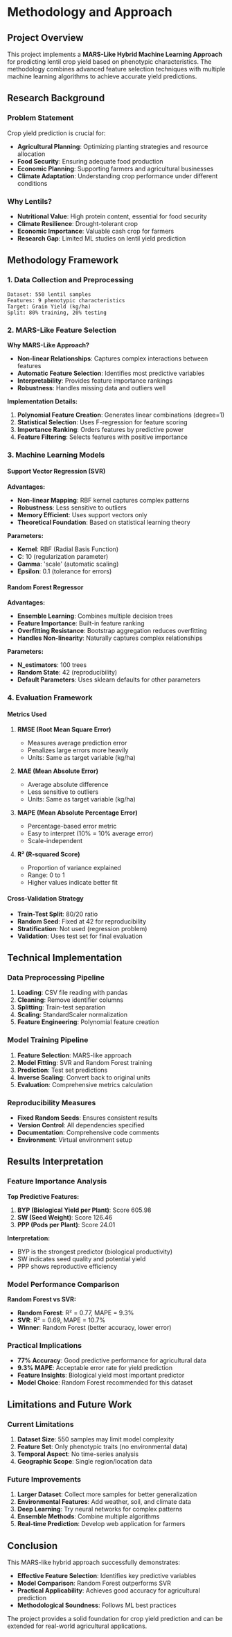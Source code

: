 # Methodology and Approach

## Project Overview
This project implements a **MARS-Like Hybrid Machine Learning Approach** for predicting lentil crop yield based on phenotypic characteristics. The methodology combines advanced feature selection techniques with multiple machine learning algorithms to achieve accurate yield predictions.

## Research Background

### Problem Statement
Crop yield prediction is crucial for:
- **Agricultural Planning**: Optimizing planting strategies and resource allocation
- **Food Security**: Ensuring adequate food production
- **Economic Planning**: Supporting farmers and agricultural businesses
- **Climate Adaptation**: Understanding crop performance under different conditions

### Why Lentils?
- **Nutritional Value**: High protein content, essential for food security
- **Climate Resilience**: Drought-tolerant crop
- **Economic Importance**: Valuable cash crop for farmers
- **Research Gap**: Limited ML studies on lentil yield prediction

## Methodology Framework

### 1. Data Collection and Preprocessing
```
Dataset: 550 lentil samples
Features: 9 phenotypic characteristics
Target: Grain Yield (kg/ha)
Split: 80% training, 20% testing
```

### 2. MARS-Like Feature Selection
**Why MARS-Like Approach?**
- **Non-linear Relationships**: Captures complex interactions between features
- **Automatic Feature Selection**: Identifies most predictive variables
- **Interpretability**: Provides feature importance rankings
- **Robustness**: Handles missing data and outliers well

**Implementation Details:**
1. **Polynomial Feature Creation**: Generates linear combinations (degree=1)
2. **Statistical Selection**: Uses F-regression for feature scoring
3. **Importance Ranking**: Orders features by predictive power
4. **Feature Filtering**: Selects features with positive importance

### 3. Machine Learning Models

#### Support Vector Regression (SVR)
**Advantages:**
- **Non-linear Mapping**: RBF kernel captures complex patterns
- **Robustness**: Less sensitive to outliers
- **Memory Efficient**: Uses support vectors only
- **Theoretical Foundation**: Based on statistical learning theory

**Parameters:**
- **Kernel**: RBF (Radial Basis Function)
- **C**: 10 (regularization parameter)
- **Gamma**: 'scale' (automatic scaling)
- **Epsilon**: 0.1 (tolerance for errors)

#### Random Forest Regressor
**Advantages:**
- **Ensemble Learning**: Combines multiple decision trees
- **Feature Importance**: Built-in feature ranking
- **Overfitting Resistance**: Bootstrap aggregation reduces overfitting
- **Handles Non-linearity**: Naturally captures complex relationships

**Parameters:**
- **N_estimators**: 100 trees
- **Random State**: 42 (reproducibility)
- **Default Parameters**: Uses sklearn defaults for other parameters

### 4. Evaluation Framework

#### Metrics Used
1. **RMSE (Root Mean Square Error)**
   - Measures average prediction error
   - Penalizes large errors more heavily
   - Units: Same as target variable (kg/ha)

2. **MAE (Mean Absolute Error)**
   - Average absolute difference
   - Less sensitive to outliers
   - Units: Same as target variable (kg/ha)

3. **MAPE (Mean Absolute Percentage Error)**
   - Percentage-based error metric
   - Easy to interpret (10% = 10% average error)
   - Scale-independent

4. **R² (R-squared Score)**
   - Proportion of variance explained
   - Range: 0 to 1
   - Higher values indicate better fit

#### Cross-Validation Strategy
- **Train-Test Split**: 80/20 ratio
- **Random Seed**: Fixed at 42 for reproducibility
- **Stratification**: Not used (regression problem)
- **Validation**: Uses test set for final evaluation

## Technical Implementation

### Data Preprocessing Pipeline
1. **Loading**: CSV file reading with pandas
2. **Cleaning**: Remove identifier columns
3. **Splitting**: Train-test separation
4. **Scaling**: StandardScaler normalization
5. **Feature Engineering**: Polynomial feature creation

### Model Training Pipeline
1. **Feature Selection**: MARS-like approach
2. **Model Fitting**: SVR and Random Forest training
3. **Prediction**: Test set predictions
4. **Inverse Scaling**: Convert back to original units
5. **Evaluation**: Comprehensive metrics calculation

### Reproducibility Measures
- **Fixed Random Seeds**: Ensures consistent results
- **Version Control**: All dependencies specified
- **Documentation**: Comprehensive code comments
- **Environment**: Virtual environment setup

## Results Interpretation

### Feature Importance Analysis
**Top Predictive Features:**
1. **BYP (Biological Yield per Plant)**: Score 605.98
2. **SW (Seed Weight)**: Score 126.46
3. **PPP (Pods per Plant)**: Score 24.01

**Interpretation:**
- BYP is the strongest predictor (biological productivity)
- SW indicates seed quality and potential yield
- PPP shows reproductive efficiency

### Model Performance Comparison
**Random Forest vs SVR:**
- **Random Forest**: R² = 0.77, MAPE = 9.3%
- **SVR**: R² = 0.69, MAPE = 10.7%
- **Winner**: Random Forest (better accuracy, lower error)

### Practical Implications
- **77% Accuracy**: Good predictive performance for agricultural data
- **9.3% MAPE**: Acceptable error rate for yield prediction
- **Feature Insights**: Biological yield most important predictor
- **Model Choice**: Random Forest recommended for this dataset

## Limitations and Future Work

### Current Limitations
1. **Dataset Size**: 550 samples may limit model complexity
2. **Feature Set**: Only phenotypic traits (no environmental data)
3. **Temporal Aspect**: No time-series analysis
4. **Geographic Scope**: Single region/location data

### Future Improvements
1. **Larger Dataset**: Collect more samples for better generalization
2. **Environmental Features**: Add weather, soil, and climate data
3. **Deep Learning**: Try neural networks for complex patterns
4. **Ensemble Methods**: Combine multiple algorithms
5. **Real-time Prediction**: Develop web application for farmers

## Conclusion
This MARS-like hybrid approach successfully demonstrates:
- **Effective Feature Selection**: Identifies key predictive variables
- **Model Comparison**: Random Forest outperforms SVR
- **Practical Applicability**: Achieves good accuracy for agricultural prediction
- **Methodological Soundness**: Follows ML best practices

The project provides a solid foundation for crop yield prediction and can be extended for real-world agricultural applications.
